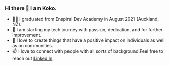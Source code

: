### Hi there 👋 I am Koko.
- 👩‍🎓 I graduated from Enspiral Dev Academy in August 2021 (Auckland, NZ).
- 🌱 I am starting my tech journey with passion, dedication, and for further improvement.
- 💖 I love to create things that have a positive impact on individuals as well as on communities.
- 📫 I love to connect with people with all sorts of background.Feel free to reach out [Linked In](https://www.linkedin.com/in/koko-ono-826182218/)
<!-- **kokoaono/kokoaono** is a ✨ _special_ ✨ repository because its `README.md` (this file) appears on your GitHub profile. -->
